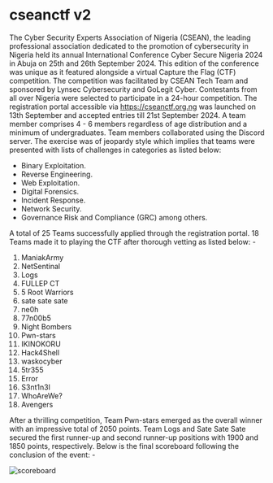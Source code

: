 # cseanctf v2

The Cyber Security Experts Association of Nigeria (CSEAN), the leading professional association dedicated to the promotion of cybersecurity in Nigeria held its annual International Conference Cyber Secure Nigeria 2024 in Abuja on 25th and 26th September 2024. This edition of the conference was unique as it featured alongside a virtual Capture the Flag (CTF) competition. The competition was facilitated by CSEAN Tech Team and sponsored by Lynsec Cybersecurity and GoLegit Cyber. Contestants from all over Nigeria were selected to participate in a 24-hour competition. The registration portal accessible via https://cseanctf.org.ng was launched on 13th September and accepted entries till 21st September 2024. A team member comprises 4 - 6 members regardless of age distribution and a minimum of undergraduates. Team members collaborated using the Discord server. The exercise was of jeopardy style which implies that teams were presented with lists of challenges in categories as listed below: 
* Binary Exploitation.
* Reverse Engineering.
* Web Exploitation.
* Digital Forensics.
* Incident Response.
* Network Security.
* Governance Risk and Compliance (GRC) among others.

A total of 25 Teams successfully applied through the registration portal. 18 Teams made it to playing the CTF after thorough vetting as listed below: -
1. ManiakArmy 
2. NetSentinal 
3. Logs
4. FULLEP CT
5. 5 	Root Warriors
6. sate sate sate 
7. ne0h
8. 77n00b5
9. Night Bombers 
10. Pwn-stars
11. IKINOKORU 
12. Hack4Shell 
13. waskocyber 
14. 5tr355 
15. Error
16. S3nt1n3l
17. WhoAreWe? 
18. Avengers 

After a thrilling competition, Team Pwn-stars emerged as the overall winner with an impressive total of 2050 points. Team Logs and Sate Sate Sate secured the first runner-up and second runner-up positions with 1900 and 1850 points, respectively. Below is the final scoreboard following the conclusion of the event: -

![scoreboard](https://github.com/user-attachments/assets/412f2f61-6493-40f0-9e0d-cf938eca39da)
